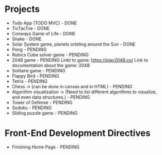 # Projects
- Todo App (TODO MVC) - DONE
- TicTacToe - DONE
- Conways Game of Life - DONE
- Snake - DONE
- Solar System game, planets orbiting around the Sun - DONE
- Pong - PENDING
- Rubics Cube solver game - PENDING
- 2048 game - PENDING
    Linkt to game: https://play2048.co/
    Link to documentation about the game: 2048
- Solitaire game - PENDING
- Flappy Bird - PENDING
- Tetris - PENDING
- Chess -> (can be done in canvas and in HTML) - PENDING
- Algorithm visualization -> (Need to list different algorithms to visualize, and even data structures.) - PENDING
- Tower of Defense - PENDING
- Sodoku - PENDING
- Sliding puzzle game - PENDING



# Front-End Development Directives

- Finishing Home Page - PENDING